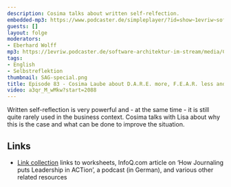 ```yaml
---
description: Cosima talks about written self-relfection.
embedded-mp3: https://www.podcaster.de/simpleplayer/?id=show~1evriw~software-architektur-im-stream~pod-1be5d4c9aac46beb78998d19e6&v=1634663608
guests: []
layout: folge
moderators:
- Eberhard Wolff
mp3: https://1evriw.podcaster.de/software-architektur-im-stream/media/CosimaLaubeDAREMoreFEARLessJournaling.mp3
tags:
- English
- Selbstreflektion
thumbnail: SAG-special.png
title: Episode 83 - Cosima Laube about D.A.R.E. more, F.E.A.R. less and Journaling
video: a3qr_M_wMkw?start=2088
---
```


Written self-reflection is very powerful and - at the same time - it
is still quite rarely used in the business context. Cosima talks with
Lisa about why this is the case and what can be done to improve the
situation.

## Links

* [Link
collection](https://www.respectandadapt.rocks/services/publications)
links to worksheets, InfoQ.com article on ‘How Journaling puts
Leadership in ACTion’, a podcast (in German), and various other related
resources
